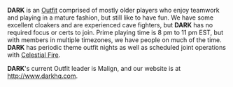 **DARK** is an [Outfit](../../terminology/Outfit.md) comprised of mostly older
players who enjoy teamwork and playing in a mature fashion, but still like to
have fun. We have some excellent cloakers and are experienced cave fighters, but
**DARK** has no required focus or certs to join. Prime playing time is 8 pm to
11 pm EST, but with members in multiple timezones, we have people on much of the
time. **DARK** has periodic theme outfit nights as well as scheduled joint
operations with [Celestial Fire](Celestial_Fire.md).

**DARK**'s current Outfit leader is Malign, and our website is at
<http://www.darkhq.com>.
